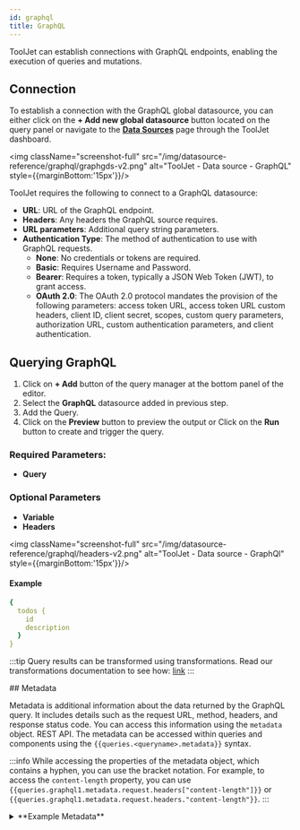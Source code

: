 ```yaml
---
id: graphql
title: GraphQL
---
```


ToolJet can establish connections with GraphQL endpoints, enabling the execution of queries and mutations.

<div style={{paddingTop:'24px'}}>

## Connection

To establish a connection with the GraphQL global datasource, you can either click on the **+ Add new global datasource** button located on the query panel or navigate to the **[Data Sources](/docs/data-sources/overview)** page through the ToolJet dashboard.

<div style={{textAlign: 'center'}}>

<img className="screenshot-full" src="/img/datasource-reference/graphql/graphgds-v2.png" alt="ToolJet - Data source - GraphQL" style={{marginBottom:'15px'}}/>

</div>

ToolJet requires the following to connect to a GraphQL datasource:

- **URL**: URL of the GraphQL endpoint.
- **Headers**: Any headers the GraphQL source requires.
- **URL parameters**: Additional query string parameters.
- **Authentication Type**: The method of authentication to use with GraphQL requests.
  - **None**: No credentials or tokens are required.
  - **Basic**: Requires Username and Password.
  - **Bearer**: Requires a token, typically a JSON Web Token (JWT), to grant access.
  - **OAuth 2.0**: The OAuth 2.0 protocol mandates the provision of the following parameters: access token URL, access token URL custom headers, client ID, client secret, scopes, custom query parameters, authorization URL, custom authentication parameters, and client authentication.

</div>

<div style={{paddingTop:'24px'}}>

## Querying GraphQL

1. Click on **+ Add** button of the query manager at the bottom panel of the editor.
2. Select the **GraphQL** datasource added in previous step.
3. Add the Query.
4. Click on the **Preview** button to preview the output or Click on the **Run** button to create and trigger the query.

### Required Parameters:

- **Query**

### Optional Parameters

- **Variable**
- **Headers**

<div style={{textAlign: 'center'}}>

<img className="screenshot-full" src="/img/datasource-reference/graphql/headers-v2.png" alt="ToolJet - Data source - GraphQl" style={{marginBottom:'15px'}}/>

</div>

#### Example

```yaml
{
  todos {
    id
    description
  }
}
```

:::tip
Query results can be transformed using transformations. Read our transformations documentation to see how: [link](/docs/beta/app-builder/custom-code/transform-data)
:::

</div>
## Metadata

Metadata is additional information about the data returned by the GraphQL query. It includes details such as the request URL, method, headers, and response status code. You can access this information using the `metadata` object. REST API. The metadata can be accessed within queries and components using the `{{queries.<queryname>.metadata}}` syntax.

:::info
While accessing the properties of the metadata object, which contains a hyphen, you can use the bracket notation. For example, to access the `content-length` property, you can use `{{queries.graphql1.metadata.request.headers["content-length"]}}` or `{{queries.graphql1.metadata.request.headers."content-length"}}`.
:::

<details id="tj-dropdown">
<summary>**Example Metadata**</summary>

```json
{
  "request": {
    "url": "https://swapi-graphql.netlify.app/.netlify/functions/index?testParam=valueParam",
    "method": "POST",
    "headers": {
      "user-agent": "got (https://github.com/sindresorhus/got)",
      "header1key": "Header1value",
      "content-type": "application/json",
      "content-length": "275",
      "accept-encoding": "gzip, deflate, br"
    },
    "params": {
      "testParam": "valueParam"
    }
  },
  "response": {
    "statusCode": 200,
    "headers": {
      "access-control-allow-origin": "*",
      "age": "0",
      "cache-control": "no-cache",
      "cache-status": ""Netlify Durable"; fwd=method, "Netlify Edge"; fwd=method",
      "content-encoding": "br",
      "content-length": "840",
      "content-type": "application/json; charset=utf-8",
      "date": "Fri, 13 Sep 2024 06:38:27 GMT",
      "etag": "W/"18ad-ZANyCoLSJjHWg3k1SaMp6gH/gdQ"",
      "netlify-vary": "query",
      "server": "[REDACTED]",
      "strict-transport-security": "max-age=31536000; includeSubDomains; preload",
      "vary": "Accept-Encoding",
      "x-nf-request-id": "01J7N1NG25V8Q9GY51RH11ACTN",
      "x-powered-by": "Express",
      "connection": "close"
    }
  }
}
```

</details>
